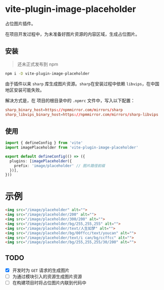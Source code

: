 # vite-plugin-image-placeholder

占位图片插件。

在项目开发过程中，为未准备好图片资源的内容区域，生成占位图片。

## 安装

> 还未正式发布到 npm

```sh
npm i -D vite-plugin-image-placeholder
```

由于插件以来 `sharp` 库生成图片资源。`sharp`在安装过程中依赖 `libvips`，在中国地区安装可能失败。

解决方式是，在 项目的根目录中的 `.npmrc` 文件中，写入以下配置：

```conf
sharp_binary_host=https://npmmirror.com/mirrors/sharp
sharp_libvips_binary_host=https://npmmirror.com/mirrors/sharp-libvips
```

## 使用
```ts
import { defineConfig } from 'vite'
import imagePlaceholder from 'vite-plugin-image-placeholder'

export default defineConfig(() => ({
  plugins: [imagePlaceholder({
    prefix: 'image/placeholder' // 图片路径前缀
  })],
}))

```


# 示例

```html
<img src="/image/placeholder" alt="">
<img src="/image/placeholder/200" alt="">
<img src="/image/placeholder/300/200" alt="">
<img src="/image/placeholder/bg/255,255,255" alt="">
<img src="/image/placeholder/text/人生如梦" alt="">
<img src="/image/placeholder/bg/00ffcc/text/youcan" alt="">
<img src="/image/placeholder/text/i can/bg/ccffcc" alt="">
<img src="/image/placeholder/bg/255,255,255/30/200" alt="">

```

## TODO

- [x] 开发时为 `GET` 请求的生成图片
- [ ] 为通过模块引入的资源生成图片资源
- [ ] 在构建项目时将占位图片内联到代码中

